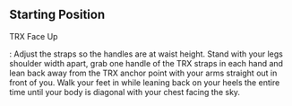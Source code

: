 ## Starting Position

TRX Face Up

:   Adjust the straps so the handles are at waist height.  Stand with your legs shoulder width apart, grab one handle of the TRX straps in each hand and lean back away from the TRX anchor point with your arms straight out in front of you.  Walk your feet in while leaning back on your heels the entire time until your body is diagonal with your chest facing the sky.